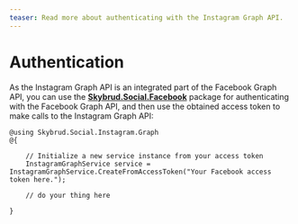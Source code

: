```yaml
---
teaser: Read more about authenticating with the Instagram Graph API.
---
```


# Authentication

As the Instagram Graph API is an integrated part of the Facebook Graph API, you can use the [**Skybrud.Social.Facebook**](/skybrud.social.facebook/docs/authentication/) package for authenticating with the Facebook Graph API, and then use the obtained access token to make calls to the Instagram Graph API:

```cshtml
@using Skybrud.Social.Instagram.Graph
@{

    // Initialize a new service instance from your access token
    InstagramGraphService service = InstagramGraphService.CreateFromAccessToken("Your Facebook access token here.");

    // do your thing here

}
```
